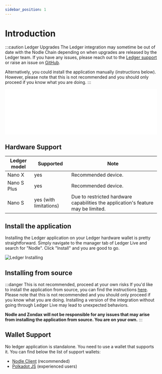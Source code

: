 ```yaml
---
sidebar_position: 1
---
```


# Introduction

:::caution Ledger Upgrades
The Ledger integration may sometime be out of date with the Nodle Chain depending on when upgrades are released by the Ledger team. If you have any issues, please reach out to the [Ledger support](https://support.ledger.com/hc/en-us/categories/4404369571601?support=true) or raise an issue on [GitHub](https://github.com/Zondax/ledger-nodle).

Alternatively, you could install the application manually (instructions below). However, please note that this is not recommended and you should only proceed if you know what you are doing.
:::


<iframe src="//www.youtube.com/embed/589MVRZSADU" frameBorder="0" allowFullScreen width="100%"></iframe>


## Hardware Support

|Ledger model|Supported|Note|
|-|-|-|
|Nano X|yes|Recommended device.|
|Nano S Plus|yes|Recommended device.|
|Nano S|yes (with limitations)|Due to restricted hardware capabilities the application's feature may be limited.|

## Install the application
Installing the Ledger application on your Ledger hardware wallet is pretty straightforward. Simply navigate to the manager tab of Ledger Live and search for "Nodle". Click "Install" and you are good to go.

![Ledger Installing](/img/docs/ledger.png)

## Installing from source
:::danger This is not recommended, proceed at your own risks
If you'd like to install the application from source, you can find the instructions [here](https://github.com/Zondax/ledger-nodle/blob/main/docs/build.md#download-and-install). Please note that this is not recommended and you should only proceed if you know what you are doing. Installing a version of the integration without going through Ledger Live may lead to unexpected behaviors.

**Nodle and Zondax will not be responsible for any issues that may arise from installing the application from source. You are on your own.**
:::

## Wallet Support
No ledger application is standalone. You need to use a wallet that supports it. You can find below the list of support wallets:
- [Nodle Client](../nodle-client/connection) (recommended)
- [Polkadot JS](../polkadot-js/ledger) (experienced users)